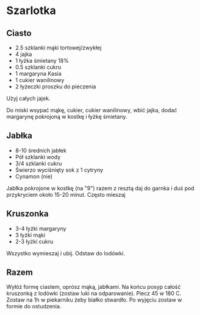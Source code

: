 # Szarlotka

## Ciasto 

- 2.5 szklanki mąki tortowej/zwykłej 
- 4 jajka 
- 1 łyżka śmietany 18% 
- 0.5 szklanki cukru 
- 1 margaryna Kasia 
- 1 cukier wanilinowy 
- 2 łyżeczki proszku do pieczenia 
  
Użyj całych jajek.

Do miski wsypać mąkę, cukier, cukier wanilinowy, wbić jajka, dodać margarynę pokrojoną w kostkę i łyżkę śmietany. 
  
## Jabłka 

- 8-10 średnich jabłek 
- Pół szklanki wody 
- 3/4 szklanki cukru 
- Świerzo wyciśnięty sok z 1 cytryny 
- Cynamon  (nie)

Jabłka pokrojone w kostkę (na "9") razem z resztą daj do garnka i duś pod przykryciem około 15-20 minut. Często mieszaj  

## Kruszonka 

- 3-4 łyżki margaryny 
- 3 łyżki mąki 
- 2-3 łyżki cukru 

Wszystko wymieszaj i ubij. Odstaw do lodówki. 
  
## Razem

Wyłóż formę ciastem, oprósz mąką, jabłkami. Na końcu posyp całość kruszonką z lodówki (zostaw luki na odparowanie). Piecz 45 w 180 C. Zostaw na 1h w piekarniku żeby białko stwardło. Po wyjęciu zostaw w formie do ostudzenia. 